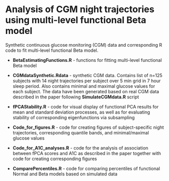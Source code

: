 # Analysis of CGM night trajectories using multi-level functional Beta model

Synthetic continuous glucose monitoring (CGM) data and corresponding R code to fit multi-level functional Beta model.

  * **BetaEstimatingFunctions.R** - functions for fitting multi-level functional Beta model
  
  * **CGMdataSynthetic.Rdata** - synthetic CGM data. Contains list of n=125 subjects with 14 night trajectories per subject over 5 min grid in 7 hour sleep period. Also contains minimal and maximal glucose values for each subject. The data have been generated based on real CGM data described in the paper following **SimulateCGMdata.R** script
  
  * **fPCAStability.R** - code for visual display of functional PCA results for mean and standard deviation processes, as well as for evaluating stability of corresponding eigenfunctions via subsampling
  
  * **Code_for_figures.R** - code for creating figures of subject-specific night trajectories, corresponding quantile bands, and minimal/maximal glucose values
  
  * **Code_for_A1C_analyses.R** - code for the analysis of association between fPCA scores and A1C as described in the paper together with code for creating corresponding figures
  
  * **ComparePercentiles.R** - code for comparing percentiles of functional Normal and Beta models based on simulated data

